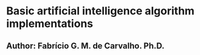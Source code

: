 # Basic artificial intelligence algorithm implementations
## Author: Fabrício G. M. de Carvalho. Ph.D.




